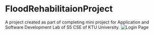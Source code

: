 # FloodRehabilitaionProject
A project created as part of completing mini project for Application and Software Development Lab of S5 CSE of KTU University.
![Login Page]("/images/login.PNG")

